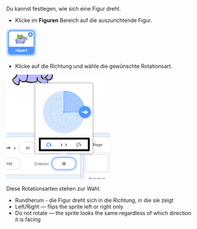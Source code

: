 Du kannst festlegen, wie sich eine Figur dreht.

- Klicke im **Figuren** Bereich auf die auszurichtende Figur.

![Hervorgehobene Figur](images/click-sprite.png)

- Klicke auf die Richtung und wähle die gewünschte Rotationsart.

![Eine andere Rotationsart](images/rotation-style.png)

Diese Rotationsarten stehen zur Wahl:

- Rundherum - die Figur dreht sich in die Richtung, in die sie zeigt
- Left/Right — flips the sprite left or right only
- Do not rotate — the sprite looks the same regardless of which direction it is facing